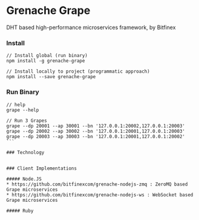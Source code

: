 # Grenache Grape

DHT based high-performance microservices framework, by Bitfinex

### Install

```
// Install global (run binary)
npm install -g grenache-grape
```

```
// Install locally to project (programmatic approach)
npm install --save grenache-grape
```

### Run Binary

```
// help
grape --help
````

````
// Run 3 Grapes
grape --dp 20001 --ap 30001 --bn '127.0.0.1:20002,127.0.0.1:20003'
grape --dp 20002 --ap 30002 --bn '127.0.0.1:20001,127.0.0.1:20003'
grape --dp 20003 --ap 30003 --bn '127.0.0.1:20001,127.0.0.1:20002'
```

### Technology


### Client Implementations

##### Node.JS
* https://github.com/bitfinexcom/grenache-nodejs-zmq : ZeroMQ based Grape microservices
* https://github.com/bitfinexcom/grenache-nodejs-ws : WebSocket based Grape microservices

##### Ruby
